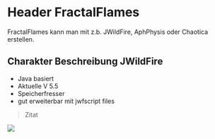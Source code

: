 # Header FractalFlames
FractalFlames kann man mit z.b. JWildFire, AphPhysis oder Chaotica erstellen.

## Charakter Beschreibung JWildFire

* Java basiert
* Aktuelle V 5.5
* Speicherfresser
* gut erweiterbar mit jwfscript files
> Zitat
<img src="https://esk.ch/git/git-flow.png"/>